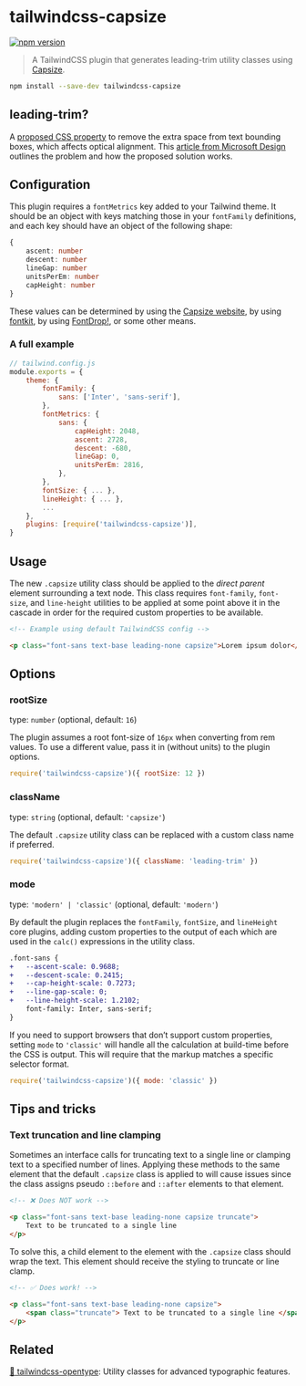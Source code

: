 # tailwindcss-capsize

[![npm version][npm-img]][npm-url]

> A TailwindCSS plugin that generates leading-trim utility classes using [Capsize](https://github.com/seek-oss/capsize).

```bash
npm install --save-dev tailwindcss-capsize
```

## leading-trim?

A [proposed CSS property](https://www.w3.org/TR/css-inline-3/#leading-trim) to remove the extra space from text bounding boxes, which affects optical alignment. This [article from Microsoft Design][] outlines the problem and how the proposed solution works.

## Configuration

This plugin requires a `fontMetrics` key added to your Tailwind theme. It should be an object with keys matching those in your `fontFamily` definitions, and each key should have an object of the following shape:

```ts
{
    ascent: number
    descent: number
    lineGap: number
    unitsPerEm: number
    capHeight: number
}
```

These values can be determined by using the [Capsize website](https://seek-oss.github.io/capsize/), by using [fontkit](https://github.com/foliojs/fontkit), by using [FontDrop!](https://fontdrop.info), or some other means.

### A full example

```js
// tailwind.config.js
module.exports = {
    theme: {
        fontFamily: {
            sans: ['Inter', 'sans-serif'],
        },
        fontMetrics: {
            sans: {
                capHeight: 2048,
                ascent: 2728,
                descent: -680,
                lineGap: 0,
                unitsPerEm: 2816,
            },
        },
        fontSize: { ... },
        lineHeight: { ... },
        ...
    },
    plugins: [require('tailwindcss-capsize')],
}
```

## Usage

The new `.capsize` utility class should be applied to the _direct parent_ element surrounding a text node. This class requires `font-family`, `font-size`, and `line-height` utilities to be applied at some point above it in the cascade in order for the required custom properties to be available.

```html
<!-- Example using default TailwindCSS config -->

<p class="font-sans text-base leading-none capsize">Lorem ipsum dolor</p>
```

## Options

### rootSize

type: `number` (optional, default: `16`)

The plugin assumes a root font-size of `16px` when converting from rem values. To use a different value, pass it in (without units) to the plugin options.

```js
require('tailwindcss-capsize')({ rootSize: 12 })
```

### className

type: `string` (optional, default: `'capsize'`)

The default `.capsize` utility class can be replaced with a custom class name if preferred.

```js
require('tailwindcss-capsize')({ className: 'leading-trim' })
```

### mode

type: `'modern' | 'classic'` (optional, default: `'modern'`)

By default the plugin replaces the `fontFamily`, `fontSize`, and `lineHeight` core plugins, adding custom properties to the output of each which are used in the `calc()` expressions in the utility class.

```diff
.font-sans {
+   --ascent-scale: 0.9688;
+   --descent-scale: 0.2415;
+   --cap-height-scale: 0.7273;
+   --line-gap-scale: 0;
+   --line-height-scale: 1.2102;
    font-family: Inter, sans-serif;
}
```

If you need to support browsers that don’t support custom properties, setting `mode` to `'classic'` will handle all the calculation at build-time before the CSS is output. This will require that the markup matches a specific selector format.

```js
require('tailwindcss-capsize')({ mode: 'classic' })
```

## Tips and tricks

### Text truncation and line clamping

Sometimes an interface calls for truncating text to a single line or clamping text to a specified number of lines. Applying these methods to the same element that the default `.capsize` class is applied to will cause issues since the class assigns pseudo `::before` and `::after` elements to that element.

```html
<!-- ❌ Does NOT work -->

<p class="font-sans text-base leading-none capsize truncate">
    Text to be truncated to a single line
</p>
```

To solve this, a child element to the element with the `.capsize` class should wrap the text. This element should receive the styling to truncate or line clamp.

```html
<!-- ✅ Does work! -->

<p class="font-sans text-base leading-none capsize">
    <span class="truncate"> Text to be truncated to a single line </span>
</p>
```

## Related

[🔡 tailwindcss-opentype](https://github.com/stormwarning/tailwindcss-opentype): Utility classes for advanced typographic features.

[npm-url]: https://www.npmjs.com/package/tailwindcss-capsize
[npm-img]: https://img.shields.io/npm/v/tailwindcss-capsize.svg?style=flat-square
[article from microsoft design]: https://medium.com/microsoft-design/leading-trim-the-future-of-digital-typesetting-d082d84b202
